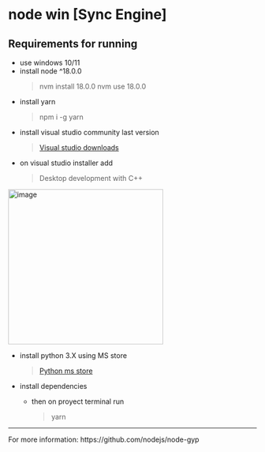 # node win [Sync Engine]

<h2>Requirements for running</h2>

- use windows 10/11
- install node ^18.0.0
    > nvm install 18.0.0
    > nvm use 18.0.0
- install yarn
    > npm i -g yarn
- install visual studio community last version
    > [Visual studio downloads](https://visualstudio.microsoft.com/es/downloads/)
- on visual studio installer add
    > Desktop development with C++
 <img width="314" alt="image" src="https://github.com/internxt/node-win/assets/92745882/1fb8d386-0f01-4159-89cf-f7d095e28423">

- install python 3.X using MS store
    > [Python ms store](https://apps.microsoft.com/detail/9nrwmjp3717k?hl=en-us&gl=US)

- install dependencies
    + then on proyect terminal run
        > yarn

<hr>
For more information:
https://github.com/nodejs/node-gyp


